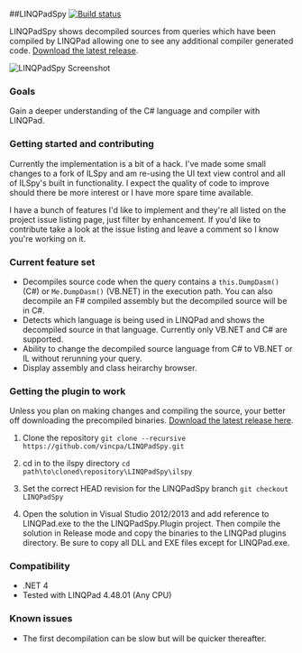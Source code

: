##LINQPadSpy [![Build status](https://ci.appveyor.com/api/projects/status/8sgstqglwk834lr6)](https://ci.appveyor.com/project/VincePanuccio/linqpadspy)

LINQPadSpy shows decompiled sources from queries which have been compiled by LINQPad allowing one to see any additional compiler generated code. [Download the latest release](http://vincpa.github.io/linqpadspy/).

![LINQPadSpy Screenshot](https://github.com/vincpa/LINQPadSpy/raw/master/LINQPadSpy.JPG)

### Goals

Gain a deeper understanding of the C# language and compiler with LINQPad.

### Getting started and contributing

Currently the implementation is a bit of a hack. I've made some small changes to a fork of ILSpy and am re-using the UI text view control and all of ILSpy's built in functionality. I expect the quality of code to improve should there be more interest or I have more spare time available.

I have a bunch of features I'd like to implement and they're all listed on the project issue listing page, just filter by enhancement. If you'd like to contribute take a look at the issue listing and leave a comment so I know you're working on it.


### Current feature set

* Decompiles source code when the query contains a `this.DumpDasm()` (C#) or `Me.DumpDasm()` (VB.NET) in the execution path. You can also decompile an F# compiled assembly but the decompiled source will be in C#.
* Detects which language is being used in LINQPad and shows the decompiled source in that language. Currently only VB.NET and C# are supported.
* Ability to change the decompiled source language from C# to VB.NET or IL without rerunning your query.
* Display assembly and class heirarchy browser.

### Getting the plugin to work

Unless you plan on making changes and compiling the source, your better off downloading the precompiled binaries.  [Download the latest release here](http://vincpa.github.io/linqpadspy).

1. Clone the repository `git clone --recursive https://github.com/vincpa/LINQPadSpy.git`

2. cd in to the ilspy directory `cd path\to\cloned\repository\LINQPadSpy\ilspy`

3. Set the correct HEAD revision for the LINQPadSpy branch `git checkout LINQPadSpy`

4. Open the solution in Visual Studio 2012/2013 and add reference to LINQPad.exe to the the LINQPadSpy.Plugin project. Then compile the solution in Release mode and copy the binaries to the LINQPad plugins directory. Be sure to copy all DLL and EXE files except for LINQPad.exe.

### Compatibility

* .NET 4
* Tested with LINQPad 4.48.01 (Any CPU)

### Known issues

* The first decompilation can be slow but will be quicker thereafter.
